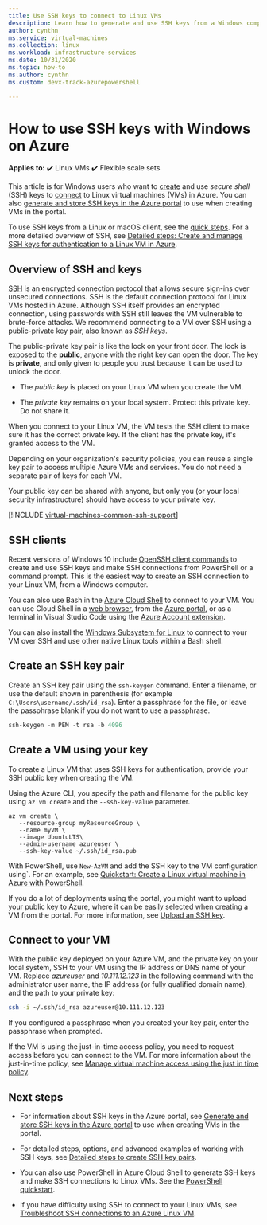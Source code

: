 ```yaml
---
title: Use SSH keys to connect to Linux VMs 
description: Learn how to generate and use SSH keys from a Windows computer to connect to a Linux virtual machine on Azure.
author: cynthn
ms.service: virtual-machines
ms.collection: linux
ms.workload: infrastructure-services
ms.date: 10/31/2020
ms.topic: how-to
ms.author: cynthn 
ms.custom: devx-track-azurepowershell

---
```

# How to use SSH keys with Windows on Azure

**Applies to:** :heavy_check_mark: Linux VMs :heavy_check_mark: Flexible scale sets 

This article is for Windows users who want to [create](#create-an-ssh-key-pair) and use *secure shell* (SSH) keys to [connect](#connect-to-your-vm) to Linux virtual machines (VMs) in Azure. You can also [generate and store SSH keys in the Azure portal](../ssh-keys-portal.md) to use when creating VMs in the portal.


To use SSH keys from a Linux or macOS client, see the [quick steps](mac-create-ssh-keys.md). For a more detailed overview of SSH, see [Detailed steps: Create and manage SSH keys for authentication to a Linux VM in Azure](create-ssh-keys-detailed.md).

## Overview of SSH and keys

[SSH](https://www.ssh.com/ssh/) is an encrypted connection protocol that allows secure sign-ins over unsecured connections. SSH is the default connection protocol for Linux VMs hosted in Azure. Although SSH itself provides an encrypted connection, using passwords with SSH still leaves the VM vulnerable to brute-force attacks. We recommend connecting to a VM over SSH using a public-private key pair, also known as *SSH keys*. 

The public-private key pair is like the lock on your front door. The lock is exposed to the **public**, anyone with the right key can open the door. The key is **private**, and only given to people you trust because it can be used to unlock the door. 

- The *public key* is placed on your Linux VM when you create the VM. 

- The *private key* remains on your local system. Protect this private key. Do not share it.

When you connect to your Linux VM, the VM tests the SSH client to make sure it has the correct private key. If the client has the private key, it's granted access to the VM. 

Depending on your organization's security policies, you can reuse a single key pair to access multiple Azure VMs and services. You do not need a separate pair of keys for each VM. 

Your public key can be shared with anyone, but only you (or your local security infrastructure) should have access to your private key.

[!INCLUDE [virtual-machines-common-ssh-support](../../../includes/virtual-machines-common-ssh-support.md)]

## SSH clients

Recent versions of Windows 10 include [OpenSSH client commands](https://blogs.msdn.microsoft.com/commandline/2018/03/07/windows10v1803/) to create and use SSH keys and make SSH connections from PowerShell or a command prompt. This is the easiest way to create an SSH connection to your Linux VM, from a Windows computer. 

You can also use Bash in the [Azure Cloud Shell](../../cloud-shell/overview.md) to connect to your VM. You can use Cloud Shell in a [web browser](https://shell.azure.com/bash), from the [Azure portal](https://portal.azure.com), or as a terminal in Visual Studio Code using the [Azure Account extension](https://marketplace.visualstudio.com/items?itemName=ms-vscode.azure-account).

You can also install the [Windows Subsystem for Linux](/windows/wsl/about) to connect to your VM over SSH and use other native Linux tools within a Bash shell.

## Create an SSH key pair

Create an SSH key pair using the `ssh-keygen` command. Enter a filename, or use the default shown in parenthesis (for example `C:\Users\username/.ssh/id_rsa`).  Enter a passphrase for the file, or leave the passphrase blank if you do not want to use a passphrase. 

```powershell
ssh-keygen -m PEM -t rsa -b 4096
```

## Create a VM using your key

To create a Linux VM that uses SSH keys for authentication, provide your SSH public key when creating the VM.

Using the Azure CLI, you specify the path and filename for the public key using `az vm create` and the `--ssh-key-value` parameter.

```azurecli
az vm create \
   --resource-group myResourceGroup \
   --name myVM \
   --image UbuntuLTS\
   --admin-username azureuser \
   --ssh-key-value ~/.ssh/id_rsa.pub
```

With PowerShell, use `New-AzVM` and add the SSH key to the VM configuration using`. For an example, see [Quickstart: Create a Linux virtual machine in Azure with PowerShell](quick-create-powershell.md).

If you do a lot of deployments using the portal, you might want to upload your public key to Azure, where it can be easily selected when creating a VM from the portal. For more information, see [Upload an SSH key](../ssh-keys-portal.md#upload-an-ssh-key).


## Connect to your VM

With the public key deployed on your Azure VM, and the private key on your local system, SSH to your VM using the IP address or DNS name of your VM. Replace *azureuser* and *10.111.12.123* in the following command with the administrator user name, the IP address (or fully qualified domain name), and the path to your private key:

```bash
ssh -i ~/.ssh/id_rsa azureuser@10.111.12.123
```

If you configured a passphrase when you created your key pair, enter the passphrase when prompted.

If the VM is using the just-in-time access policy, you need to request access before you can connect to the VM. For more information about the just-in-time policy, see [Manage virtual machine access using the just in time policy](../../security-center/security-center-just-in-time.md).


## Next steps

- For information about SSH keys in the Azure portal, see [Generate and store SSH keys in the Azure portal](../ssh-keys-portal.md) to use when creating VMs in the portal.

- For detailed steps, options, and advanced examples of working with SSH keys, see [Detailed steps to create SSH key pairs](create-ssh-keys-detailed.md).

- You can also use PowerShell in Azure Cloud Shell to generate SSH keys and make SSH connections to Linux VMs. See the [PowerShell quickstart](../../cloud-shell/quickstart-powershell.md#ssh).

- If you have difficulty using SSH to connect to your Linux VMs, see [Troubleshoot SSH connections to an Azure Linux VM](/troubleshoot/azure/virtual-machines/troubleshoot-ssh-connection?toc=%2fazure%2fvirtual-machines%2flinux%2ftoc.json).
